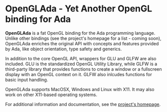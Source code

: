 # OpenGLAda - Yet Another OpenGL binding for Ada

**OpenGLAda** is a fat OpenGL binding for the Ada programming language.
Unlike other bindings (see the project's homepage for a list - coming soon),
OpenGLAda enriches the original API with concepts and features provided by
Ada, like object orientation, type safety and generics.

In addition to the core OpenGL API, wrappers for GLU and GLFW are also
included. GLU is the standardized OpenGL Utility Library, while GLFW is
a third-party library that provides functions to create a window or a
fullscreen display with an OpenGL context on it. GLFW also inlcudes functions
for basic input handling.

OpenGLAda supports MacOSX, Windows and Linux with X11. It may also work
on other X11-based operating systems.

For additional information and documentation, see the
[project's homepage](http://flyx86.github.com/OpenGLAda/ "OpenGLAda homepage").